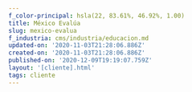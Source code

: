 ```yaml
---
f_color-principal: hsla(22, 83.61%, 46.92%, 1.00)
title: México Evalúa
slug: mexico-evalua
f_industria: cms/industria/educacion.md
updated-on: '2020-11-03T21:28:06.886Z'
created-on: '2020-11-03T21:28:06.886Z'
published-on: '2020-12-09T19:19:07.759Z'
layout: '[cliente].html'
tags: cliente
---
```



